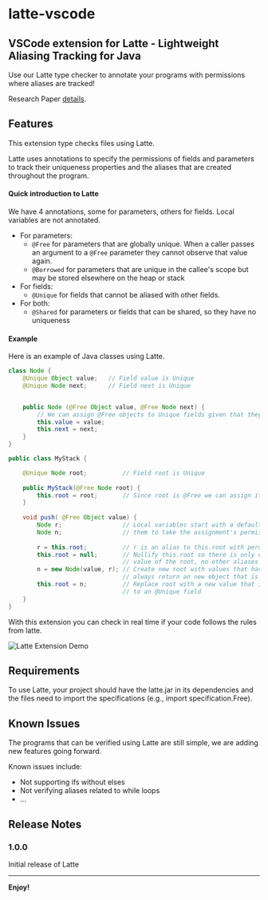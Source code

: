 # latte-vscode
## VSCode extension for Latte - Lightweight Aliasing Tracking for Java

Use our Latte type checker to annotate your programs with permissions where aliases are tracked!

Research Paper [details](https://arxiv.org/pdf/2309.05637).

## Features

This extension type checks files using Latte.

Latte uses annotations to specify the permissions of fields and parameters to track their uniqueness properties and the aliases that are created throughout the program.

#### Quick introduction to Latte
We have 4 annotations, some for parameters, others for fields. Local variables are not annotated.
- For parameters:
  - `@Free` for parameters that are globally unique. When a caller passes an argument to a `@Free` parameter they cannot observe that value again.
  - `@Borrowed` for parameters that are unique in the callee's scope but may be stored elsewhere on the heap or stack
- For fields:
  - `@Unique` for fields that cannot be aliased with other fields.
- For both:
  - `@Shared` for parameters or fields that can be shared, so they have no uniqueness 


#### Example
Here is an example of Java classes using Latte.

```java
class Node {
    @Unique Object value;   // Field value is Unique
    @Unique Node next;      // Field next is Unique


    public Node (@Free Object value, @Free Node next) {
        // We can assign @Free objects to Unique fields given that they have no aliases
        this.value = value; 
        this.next = next;
    }
}

public class MyStack {

    @Unique Node root;          // Field root is Unique		
    
    public MyStack(@Free Node root) {
        this.root = root;       // Since root is @Free we can assign it to root:@Unique		
    }
    
    void push( @Free Object value) {	
        Node r;                 // Local variables start with a default annotation that allows
        Node n;                 // them to take the assignment's permissions
        
        r = this.root; 			// r is an alias to this.root with permission @Unique
        this.root = null; 		// Nullify this.root so there is only one pointer to the 
                                // value of the root, no other aliases
        n = new Node(value, r); // Create new root with values that have no aliases. The constructors  
                                // always return an new object that is @Free 
        this.root = n; 			// Replace root with a new value that is @Free and so can be assigned 
                                // to an @Unique field
    }
}
```

With this extension you can check in real time if your code follows the rules from latte.

![Latte Extension Demo](./figs/recording2.gif)


## Requirements

To use Latte, your project should have the latte.jar in its dependencies and the files need to import the specifications (e.g., import specification.Free).

## Known Issues

The programs that can be verified using Latte are still simple, we are adding new features going forward.

Known issues include:
- Not supporting ifs without elses
- Not verifying aliases related to while loops
- ...

## Release Notes


### 1.0.0

Initial release of Latte


---

**Enjoy!**
